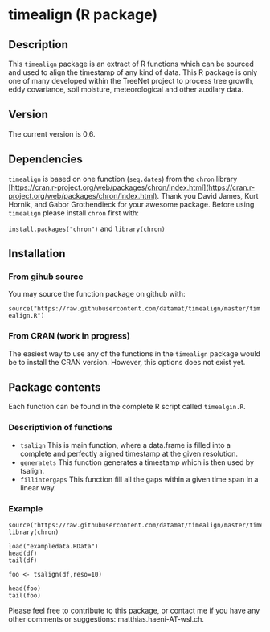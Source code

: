 # timealign (R package)
## Description
This `timealign` package is an extract of R functions which can be sourced and used to align the timestamp of any kind of data. This R package is only one of many developed within the TreeNet project to process tree growth, eddy covariance, soil moisture, meteorological and other auxilary data.

## Version
The current version is 0.6.

## Dependencies
`timealign` is based on one function (`seq.dates`) from the `chron` library [https://cran.r-project.org/web/packages/chron/index.html](https://cran.r-project.org/web/packages/chron/index.html). Thank you David James, Kurt Hornik, and Gabor Grothendieck for your awesome package. Before using `timealign` please install `chron` first with:

`install.packages("chron")`
and
`library(chron)`

## Installation
### From gihub source
You may source the function package on github with:

`source("https://raw.githubusercontent.com/datamat/timealign/master/timealign.R")`

### From CRAN (work in progress)
The easiest way to use any of the functions in the `timealign` package would be to install the CRAN version. However, this options does not exist yet. 

## Package contents
Each function can be found in the complete R script called `timealgin.R`. 

### Descriptivion of functions
- `tsalign`	 This is main function, where a data.frame is filled into a complete and perfectly aligned timestamp at the given resolution.
- `generatets`	This function generates a timestamp which is then used by tsalign.
- `fillintergaps`  This function fill all the gaps within a given time span in a linear way. 

### Example
~~~~~~~
source("https://raw.githubusercontent.com/datamat/timealign/master/timealign.R")
library(chron)

load("exampledata.RData")
head(df)
tail(df)

foo <- tsalign(df,reso=10)

head(foo)
tail(foo)
~~~~~~~

Please feel free to contribute to this package, or contact me if you have any other comments or suggestions: matthias.haeni-AT-wsl.ch.
